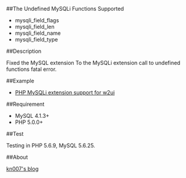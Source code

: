 ##The Undefined MySQLi Functions Supported

- mysqli_field_flags
- mysqli_field_len
- mysqli_field_name
- mysqli_field_type

##Description

Fixed the MySQL extension To the MySQLi extension call to undefined functions fatal error.

##Example

- [PHP MySQLi extension support for w2ui](https://github.com/kn007/w2ui-w2db-mysqli.php) 

##Requirement

- MySQL 4.1.3+
- PHP 5.0.0+

##Test

Testing in PHP 5.6.9, MySQL 5.6.25.

##About

[kn007's blog](http://kn007.net) 
